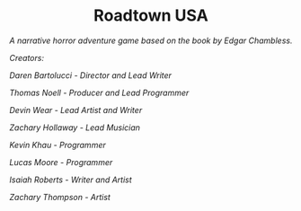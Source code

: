 <h1 align="center">Roadtown USA</h1>

<p align="center"><em>A narrative horror adventure game based on the book by Edgar Chambless.</em></p>

<p ><em>Creators: 

Daren Bartolucci - Director and Lead Writer

Thomas Noell - Producer and Lead Programmer

Devin Wear - Lead Artist and Writer

Zachary Hollaway - Lead Musician

Kevin Khau - Programmer

Lucas Moore - Programmer

Isaiah Roberts - Writer and Artist

Zachary Thompson - Artist</em></p>
 
